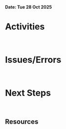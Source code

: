 **Date: Tue 28 Oct 2025**<br>
# Activities
<br>

# Issues/Errors
<br>

# Next Steps
<br>

## Resources
<br>
